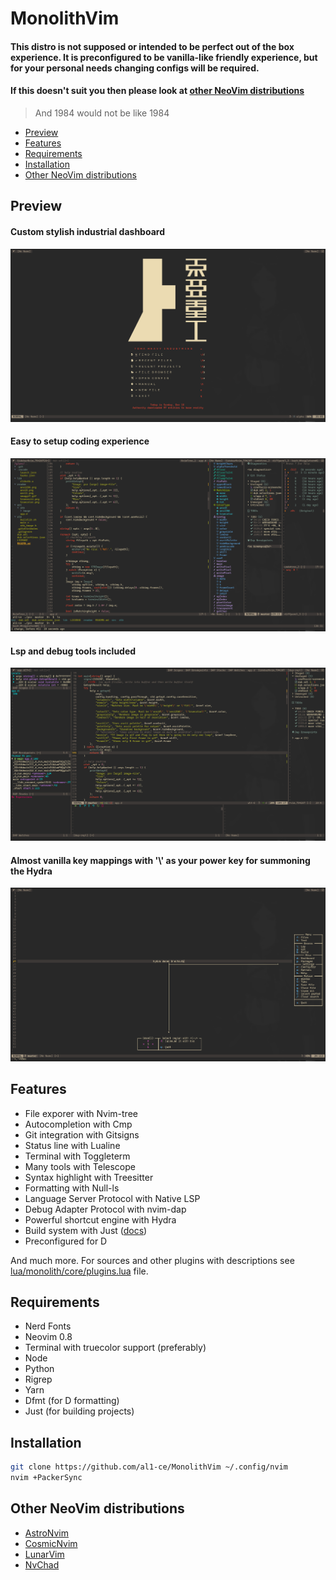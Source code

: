 # MonolithVim

#### This distro is not supposed or intended to be perfect out of the box experience. It is preconfigured to be vanilla-like friendly experience, but for your personal needs changing configs will be required.
#### If this doesn't suit you then please look at [other NeoVim distributions](#other-neovim-distributions)

> And 1984 would not be like 1984

<!--toc:start-->
  - [Preview](#preview)
  - [Features](#features)
  - [Requirements](#requirements)
  - [Installation](#installation)
  - [Other NeoVim distributions](#other-neovim-distributions)
<!--toc:end-->

## Preview
#### Custom stylish industrial dashboard
![](readme/dashboard.png)
#### Easy to setup coding experience
![](readme/coding.png)
#### Lsp and debug tools included
![](readme/debug.png)
#### Almost vanilla key mappings with '\\' as your power key for summoning the Hydra
![](readme/hydra.png)
## Features
- File exporer with Nvim-tree
- Autocompletion with Cmp
- Git integration with Gitsigns
- Status line with Lualine
- Terminal with Toggleterm
- Many tools with Telescope
- Syntax highlight with Treesitter
- Formatting with Null-ls
- Language Server Protocol with Native LSP
- Debug Adapter Protocol with nvim-dap
- Powerful shortcut engine with Hydra
- Build system with Just ([docs](readme/build.md))
- Preconfigured for D 

And much more. For sources and other plugins with descriptions see [lua/monolith/core/plugins.lua](lua/monolith/core/plugins.lua) file.

## Requirements
- Nerd Fonts
- Neovim 0.8
- Terminal with truecolor support (preferably)
- Node
- Python
- Rigrep
- Yarn
- Dfmt (for D formatting)
- Just (for building projects)

## Installation
```bash
git clone https://github.com/al1-ce/MonolithVim ~/.config/nvim
nvim +PackerSync
```

## Other NeoVim distributions
- [AstroNvim](https://github.com/AstroNvim/AstroNvim)
- [CosmicNvim](https://github.com/CosmicNvim/CosmicNvim)
- [LunarVim](https://github.com/LunarVim/LunarVim)
- [NvChad](https://github.com/NvChad/NvChad)
